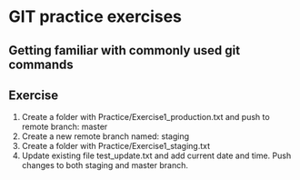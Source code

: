 # GIT practice exercises

## Getting familiar with commonly used git commands
## Exercise
1. Create a folder with Practice/Exercise1_production.txt and push to remote branch: master
2. Create a new remote branch named: staging
3. Create a folder with Practice/Exercise1_staging.txt
4. Update existing file test_update.txt and add current date and time. Push changes to both staging and master branch.
